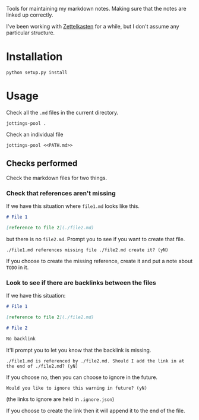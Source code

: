 Tools for maintaining my markdown notes. Making sure that the notes are linked up correctly.

I've been working with [Zettelkasten](https://zettelkasten.de/posts/zettelkasten-improves-thinking-writing/) for a while, but I don't assume any particular structure.

# Installation

```
python setup.py install
```

# Usage

Check all the `.md` files in the current directory.

```
jottings-pool .
```

Check an individual file

```
jottings-pool <<PATH.md>>
```


## Checks performed

Check the markdown files for two things.

### Check that references aren't missing

If we have this situation where `file1.md` looks like this.

```markdown
# File 1

[reference to file 2](./file2.md)
```

but there is no `file2.md`. Prompt you to see if you want to create that file.

```
./file1.md references missing file ./file2.md create it? (yN)
```

If you choose to create the missing reference, create it and put a note about `TODO` in it.

### Look to see if there are backlinks between the files

If we have this situation:

```markdown
# File 1

[reference to file 2](./file2.md)
```

```markdown
# File 2

No backlink
```

It'll prompt you to let you know that the backlink is missing.

```
./file1.md is referenced by ./file2.md. Should I add the link in at the end of ./file2.md? (yN)
```

If you choose no, then you can choose to ignore in the future.

```
Would you like to ignore this warning in future? (yN)
```

(the links to ignore are held in `.ignore.json`)

If you choose to create the link then it will append it to the end of the file.
